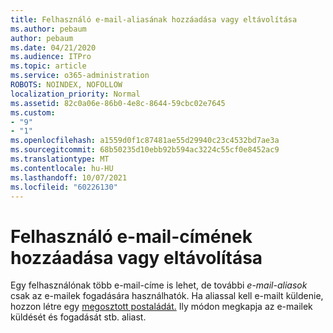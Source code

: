 ```yaml
---
title: Felhasználó e-mail-aliasának hozzáadása vagy eltávolítása
ms.author: pebaum
author: pebaum
ms.date: 04/21/2020
ms.audience: ITPro
ms.topic: article
ms.service: o365-administration
ROBOTS: NOINDEX, NOFOLLOW
localization_priority: Normal
ms.assetid: 82c0a06e-86b0-4e8c-8644-59cbc02e7645
ms.custom:
- "9"
- "1"
ms.openlocfilehash: a1559d0f1c87481ae55d29940c23c4532bd7ae3a
ms.sourcegitcommit: 68b50235d10ebb92b594ac3224c55cf0e8452ac9
ms.translationtype: MT
ms.contentlocale: hu-HU
ms.lasthandoff: 10/07/2021
ms.locfileid: "60226130"
---
```

# <a name="add-or-remove-an-email-address-for-a-user"></a>Felhasználó e-mail-címének hozzáadása vagy eltávolítása

Egy felhasználónak több e-mail-címe is lehet, de további  *e-mail-aliasok*  csak az e-mailek fogadására használhatók. Ha aliassal kell e-mailt küldenie, hozzon létre egy [megosztott postaládát.](https://docs.microsoft.com/microsoft-365/admin/email/create-a-shared-mailbox) Ily módon megkapja az e-mailek küldését és fogadását stb. aliast.
  